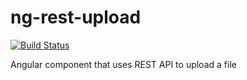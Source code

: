 # ng-rest-upload

[![Build Status](https://travis-ci.org/shared-vd/ng-rest-upload.svg?branch=master)](https://travis-ci.org/shared-vd/ng-rest-upload)


Angular component that uses REST API to upload a file
